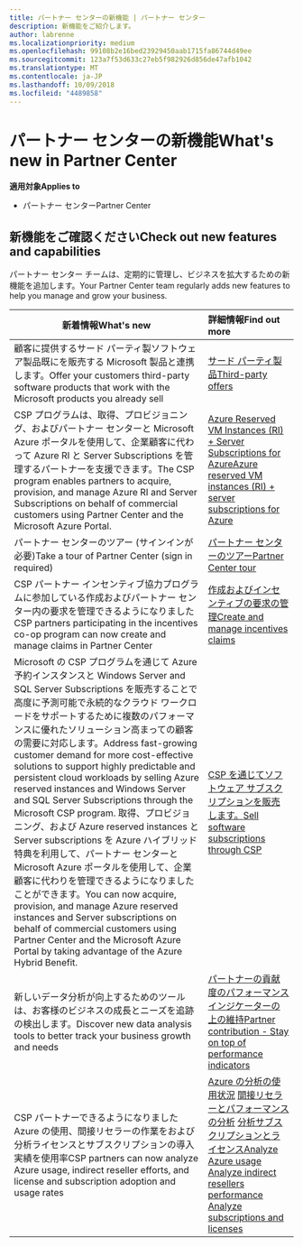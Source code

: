 ```yaml
---
title: パートナー センターの新機能 | パートナー センター
description: 新機能をご紹介します。
author: labrenne
ms.localizationpriority: medium
ms.openlocfilehash: 99108b2e16bed23929450aab1715fa86744d49ee
ms.sourcegitcommit: 123a7f53d633c27eb5f982926d856de47afb1042
ms.translationtype: MT
ms.contentlocale: ja-JP
ms.lasthandoff: 10/09/2018
ms.locfileid: "4489858"
---
```

# <a name="whats-new-in-partner-center"></a><span data-ttu-id="510e0-103">パートナー センターの新機能</span><span class="sxs-lookup"><span data-stu-id="510e0-103">What's new in Partner Center</span></span>

**<span data-ttu-id="510e0-104">適用対象</span><span class="sxs-lookup"><span data-stu-id="510e0-104">Applies to</span></span>**

-  <span data-ttu-id="510e0-105">パートナー センター</span><span class="sxs-lookup"><span data-stu-id="510e0-105">Partner Center</span></span>

## <a name="check-out-new-features-and-capabilities"></a><span data-ttu-id="510e0-106">新機能をご確認ください</span><span class="sxs-lookup"><span data-stu-id="510e0-106">Check out new features and capabilities</span></span> 

<span data-ttu-id="510e0-107">パートナー センター チームは、定期的に管理し、ビジネスを拡大するための新機能を追加します。</span><span class="sxs-lookup"><span data-stu-id="510e0-107">Your Partner Center team regularly adds new features to help you manage and grow your business.</span></span>


|**<span data-ttu-id="510e0-108">新着情報</span><span class="sxs-lookup"><span data-stu-id="510e0-108">What's new</span></span>**   |**<span data-ttu-id="510e0-109">詳細情報</span><span class="sxs-lookup"><span data-stu-id="510e0-109">Find out more</span></span>**   |
|----------------------|:-----------------|
|<span data-ttu-id="510e0-110">顧客に提供するサード パーティ製ソフトウェア製品既にを販売する Microsoft 製品と連携します。</span><span class="sxs-lookup"><span data-stu-id="510e0-110">Offer your customers third-party software products that work with the Microsoft products you already sell</span></span>   | [<span data-ttu-id="510e0-111">サード パーティ製品</span><span class="sxs-lookup"><span data-stu-id="510e0-111">Third-party offers</span></span>](third-party-offers.md)|
|<span data-ttu-id="510e0-112">CSP プログラムは、取得、プロビジョニング、およびパートナー センターと Microsoft Azure ポータルを使用して、企業顧客に代わって Azure RI と Server Subscriptions を管理するパートナーを支援できます。</span><span class="sxs-lookup"><span data-stu-id="510e0-112">The CSP program enables partners to acquire, provision, and manage Azure RI and Server Subscriptions on behalf of commercial customers using Partner Center and the Microsoft Azure Portal.</span></span>|[<span data-ttu-id="510e0-113">Azure Reserved VM Instances (RI) + Server Subscriptions for Azure</span><span class="sxs-lookup"><span data-stu-id="510e0-113">Azure reserved VM instances (RI) + server subscriptions for Azure</span></span>](azure-ri-server-subscriptions.md)|
|<span data-ttu-id="510e0-114">パートナー センターのツアー (サインインが必要)</span><span class="sxs-lookup"><span data-stu-id="510e0-114">Take a tour of Partner Center (sign in required)</span></span>|[<span data-ttu-id="510e0-115">パートナー センターのツアー</span><span class="sxs-lookup"><span data-stu-id="510e0-115">Partner Center tour</span></span>](https://partnercenter.microsoft.com/pcv/redirect?authenticate=true&redirect=%2Fdashboard%2Foverview)|
|<span data-ttu-id="510e0-116">CSP パートナー インセンティブ協力プログラムに参加している作成およびパートナー センター内の要求を管理できるようになりました</span><span class="sxs-lookup"><span data-stu-id="510e0-116">CSP partners participating in the incentives co-op program can now create and manage claims in Partner Center</span></span>|[<span data-ttu-id="510e0-117">作成およびインセンティブの要求の管理</span><span class="sxs-lookup"><span data-stu-id="510e0-117">Create and manage incentives claims</span></span>](create-incentives-claims.md)|
|<span data-ttu-id="510e0-118">Microsoft の CSP プログラムを通じて Azure 予約インスタンスと Windows Server and SQL Server Subscriptions を販売することで高度に予測可能で永続的なクラウド ワークロードをサポートするために複数のパフォーマンスに優れたソリューション高まっての顧客の需要に対応します。</span><span class="sxs-lookup"><span data-stu-id="510e0-118">Address fast-growing customer demand for more cost-effective solutions to support highly predictable and persistent cloud workloads by selling Azure reserved instances and Windows Server and SQL Server Subscriptions through the Microsoft CSP program.</span></span> <span data-ttu-id="510e0-119">取得、プロビジョニング、および Azure reserved instances と Server subscriptions を Azure ハイブリッド特典を利用して、パートナー センターと Microsoft Azure ポータルを使用して、企業顧客に代わりを管理できるようになりましたことができます。</span><span class="sxs-lookup"><span data-stu-id="510e0-119">You can now acquire, provision, and manage Azure reserved instances and Server subscriptions on behalf of commercial customers using Partner Center and the Microsoft Azure Portal by taking advantage of the Azure Hybrid Benefit.</span></span>|[<span data-ttu-id="510e0-120">CSP を通じてソフトウェア サブスクリプションを販売します。</span><span class="sxs-lookup"><span data-stu-id="510e0-120">Sell software subscriptions through CSP</span></span>](csp-software-subscriptions.md)|
|<span data-ttu-id="510e0-121">新しいデータ分析が向上するためのツールは、お客様のビジネスの成長とニーズを追跡の検出します。</span><span class="sxs-lookup"><span data-stu-id="510e0-121">Discover new data analysis tools to better track your business growth and needs</span></span>| [<span data-ttu-id="510e0-122">パートナーの貢献度のパフォーマンス インジケーターの上の維持</span><span class="sxs-lookup"><span data-stu-id="510e0-122">Partner contribution - Stay on top of performance indicators</span></span>](partner-contributions.md)|
|<span data-ttu-id="510e0-123">CSP パートナーできるようになりました Azure の使用、間接リセラーの作業をおよび分析ライセンスとサブスクリプションの導入実績を使用率</span><span class="sxs-lookup"><span data-stu-id="510e0-123">CSP partners can now analyze Azure usage, indirect reseller efforts, and license and subscription adoption and usage rates</span></span>|<span data-ttu-id="510e0-124">[Azure の分析の使用状況](analyze-azure-usage.md)  [間接リセラーとパフォーマンスの分析](Analyze-indirect-resellers.md)    [分析サブスクリプションとライセンス](analyze-subscriptions-licenses.md)</span><span class="sxs-lookup"><span data-stu-id="510e0-124">[Analyze Azure usage](analyze-azure-usage.md)  [Analyze indirect resellers performance](Analyze-indirect-resellers.md)    [Analyze subscriptions and licenses](analyze-subscriptions-licenses.md)</span></span>|

